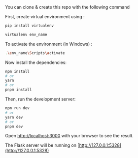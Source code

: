 You can clone & create this repo with the following command

First, create virtual environment using :
```bash
pip install virtualenv

virtualenv env_name
```
To activate the environment (in Windows) :
```bash
.\env_name\Scripts\activate
```

Now install the dependencies:

```bash
npm install
# or
yarn
# or
pnpm install
```

Then, run the development server:

```bash
npm run dev
# or
yarn dev
# or
pnpm dev
```

Open [http://localhost:3000](http://localhost:3000) with your browser to see the result.

The Flask server will be running on [http://127.0.0.1:5328](http://127.0.0.1:5328)